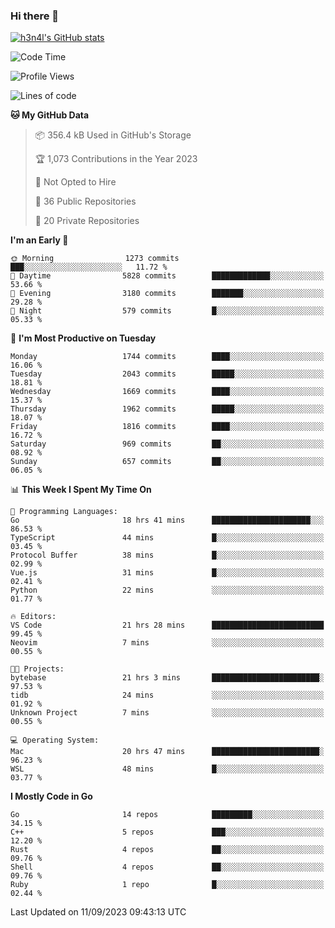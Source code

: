 ### Hi there 👋

[![h3n4l's GitHub stats](https://github-readme-stats.vercel.app/api?username=h3n4l&count_private=true&show_icons=true&theme=radical)](https://github.com/h3n4l/github-readme-stats)

<!--START_SECTION:waka-->
![Code Time](http://img.shields.io/badge/Code%20Time-1%2C579%20hrs%2017%20mins-blue)

![Profile Views](http://img.shields.io/badge/Profile%20Views-13-blue)

![Lines of code](https://img.shields.io/badge/From%20Hello%20World%20I%27ve%20Written-3.1%20million%20lines%20of%20code-blue)

**🐱 My GitHub Data** 

> 📦 356.4 kB Used in GitHub's Storage 
 > 
> 🏆 1,073 Contributions in the Year 2023
 > 
> 🚫 Not Opted to Hire
 > 
> 📜 36 Public Repositories 
 > 
> 🔑 20 Private Repositories 
 > 
**I'm an Early 🐤** 

```text
🌞 Morning                1273 commits        ███░░░░░░░░░░░░░░░░░░░░░░   11.72 % 
🌆 Daytime                5828 commits        █████████████░░░░░░░░░░░░   53.66 % 
🌃 Evening                3180 commits        ███████░░░░░░░░░░░░░░░░░░   29.28 % 
🌙 Night                  579 commits         █░░░░░░░░░░░░░░░░░░░░░░░░   05.33 % 
```
📅 **I'm Most Productive on Tuesday** 

```text
Monday                   1744 commits        ████░░░░░░░░░░░░░░░░░░░░░   16.06 % 
Tuesday                  2043 commits        █████░░░░░░░░░░░░░░░░░░░░   18.81 % 
Wednesday                1669 commits        ████░░░░░░░░░░░░░░░░░░░░░   15.37 % 
Thursday                 1962 commits        █████░░░░░░░░░░░░░░░░░░░░   18.07 % 
Friday                   1816 commits        ████░░░░░░░░░░░░░░░░░░░░░   16.72 % 
Saturday                 969 commits         ██░░░░░░░░░░░░░░░░░░░░░░░   08.92 % 
Sunday                   657 commits         ██░░░░░░░░░░░░░░░░░░░░░░░   06.05 % 
```


📊 **This Week I Spent My Time On** 

```text
💬 Programming Languages: 
Go                       18 hrs 41 mins      ██████████████████████░░░   86.53 % 
TypeScript               44 mins             █░░░░░░░░░░░░░░░░░░░░░░░░   03.45 % 
Protocol Buffer          38 mins             █░░░░░░░░░░░░░░░░░░░░░░░░   02.99 % 
Vue.js                   31 mins             █░░░░░░░░░░░░░░░░░░░░░░░░   02.41 % 
Python                   22 mins             ░░░░░░░░░░░░░░░░░░░░░░░░░   01.77 % 

🔥 Editors: 
VS Code                  21 hrs 28 mins      █████████████████████████   99.45 % 
Neovim                   7 mins              ░░░░░░░░░░░░░░░░░░░░░░░░░   00.55 % 

🐱‍💻 Projects: 
bytebase                 21 hrs 3 mins       ████████████████████████░   97.53 % 
tidb                     24 mins             ░░░░░░░░░░░░░░░░░░░░░░░░░   01.92 % 
Unknown Project          7 mins              ░░░░░░░░░░░░░░░░░░░░░░░░░   00.55 % 

💻 Operating System: 
Mac                      20 hrs 47 mins      ████████████████████████░   96.23 % 
WSL                      48 mins             █░░░░░░░░░░░░░░░░░░░░░░░░   03.77 % 
```

**I Mostly Code in Go** 

```text
Go                       14 repos            █████████░░░░░░░░░░░░░░░░   34.15 % 
C++                      5 repos             ███░░░░░░░░░░░░░░░░░░░░░░   12.20 % 
Rust                     4 repos             ██░░░░░░░░░░░░░░░░░░░░░░░   09.76 % 
Shell                    4 repos             ██░░░░░░░░░░░░░░░░░░░░░░░   09.76 % 
Ruby                     1 repo              █░░░░░░░░░░░░░░░░░░░░░░░░   02.44 % 
```




 Last Updated on 11/09/2023 09:43:13 UTC
<!--END_SECTION:waka-->

